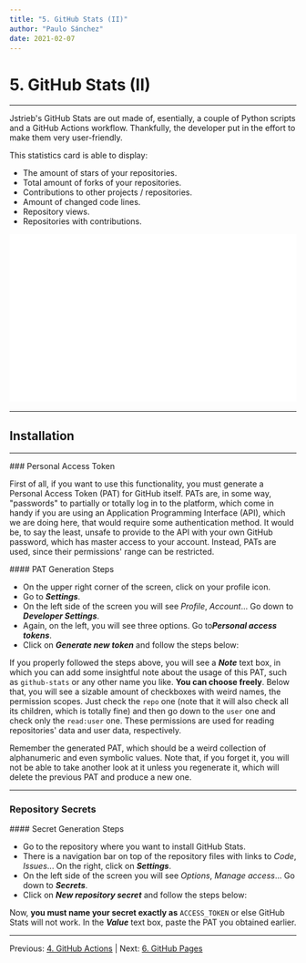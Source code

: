```yaml
---
title: "5. GitHub Stats (II)"
author: "Paulo Sánchez"
date: 2021-02-07
---
```


# 5. GitHub Stats (II)

***

Jstrieb's GitHub Stats are out made of, esentially, a couple of Python scripts and a GitHub Actions workflow. Thankfully, the developer put in the effort to make them very user-friendly.

This statistics card is able to display:

* The amount of stars of your repositories.
* Total amount of forks of your repositories.
* Contributions to other projects / repositories.
* Amount of changed code lines.
* Repository views.
* Repositories with contributions.

![](https://github.com/erlete/github-customization-guide/blob/master/github_stats/generated/overview.svg)

***

## Installation

***

### Personal Access Token

First of all, if you want to use this functionality, you must generate a Personal Access Token (PAT) for GitHub itself. PATs are, in some way, "passwords" to partially or totally log in to the platform, which come in handy if you are using an Application Programming Interface (API), which we are doing here, that would require some authentication method. It would be, to say the least, unsafe to provide to the API with your own GitHub password, which has master access to your account. Instead, PATs are used, since their permissions' range can be restricted.

#### PAT Generation Steps

* On the upper right corner of the screen, click on your profile icon.
* Go to ***Settings***.
* On the left side of the screen you will see *Profile*, *Account*... Go down to ***Developer Settings***.
* Again, on the left, you will see three options. Go to***Personal access tokens***.
* Click on ***Generate new token*** and follow the steps below:

If you properly followed the steps above, you will see a ***Note*** text box, in which you can add some insightful note about the usage of this PAT, such as `github-stats` or any other name you like. **You can choose freely**. Below that, you will see a sizable amount of checkboxes with weird names, the permission scopes. Just check the `repo` one (note that it will also check all its children, which is totally fine) and then go down to the `user` one and check only the `read:user` one. These permissions are used for reading repositories' data and user data, respectively.

Remember the generated PAT, which should be a weird collection of alphanumeric and even symbolic values. Note that, if you forget it, you will not be able to take another look at it unless you regenerate it, which will delete the previous PAT and produce a new one.

***

### Repository Secrets




#### Secret Generation Steps

* Go to the repository where you want to install GitHub Stats.
* There is a navigation bar on top of the repository files with links to *Code*, *Issues*... On the right, click on ***Settings***.
* On the left side of the screen you will see *Options*, *Manage access*... Go down to ***Secrets***.
* Click on ***New repository secret*** and follow the steps below:

Now, **you must name your secret exactly as** `ACCESS_TOKEN` or else GitHub Stats will not work. In the ***Value*** text box, paste the PAT you obtained earlier.

***

Previous: [4. GitHub Actions](https://erlete.github.io/github-customization-guide/guides/actions-guide.html) | Next: [6. GitHub Pages](https://erlete.github.io/github-customization-guide/guides/pages-guide.html)
